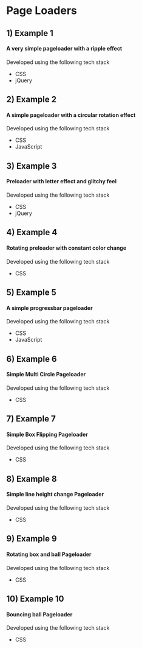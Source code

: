 # Page Loaders

## 1) Example 1   

#### A very simple pageloader with a ripple effect      
Developed using the following tech stack
- CSS
- jQuery

## 2) Example 2   

#### A simple pageloader with a circular rotation effect   
Developed using the following tech stack   
- CSS
- JavaScript

## 3) Example 3    

#### Preloader with letter effect and glitchy feel    
Developed using the following tech stack   
- CSS
- jQuery   

## 4) Example 4    

#### Rotating preloader with constant color change    
Developed using the following tech stack   
- CSS   

## 5) Example 5   

#### A simple progressbar pageloader   
Developed using the following tech stack   
- CSS
- JavaScript

## 6) Example 6    

#### Simple Multi Circle Pageloader       
Developed using the following tech stack   
- CSS   

## 7) Example 7    

#### Simple Box Flipping Pageloader       
Developed using the following tech stack   
- CSS   

## 8) Example 8    

#### Simple line height change Pageloader       
Developed using the following tech stack   
- CSS    

## 9) Example 9    

#### Rotating box and ball Pageloader       
Developed using the following tech stack   
- CSS   

## 10) Example 10    

#### Bouncing ball Pageloader       
Developed using the following tech stack   
- CSS